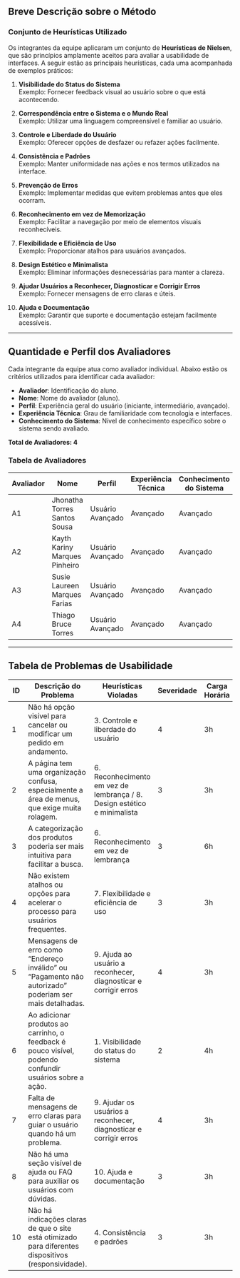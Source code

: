 ## Breve Descrição sobre o Método

### Conjunto de Heurísticas Utilizado

Os integrantes da equipe aplicaram um conjunto de **Heurísticas de Nielsen**, que são princípios amplamente aceitos para avaliar a usabilidade de interfaces. A seguir estão as principais heurísticas, cada uma acompanhada de exemplos práticos:

1. **Visibilidade do Status do Sistema**  
   Exemplo: Fornecer feedback visual ao usuário sobre o que está acontecendo.

2. **Correspondência entre o Sistema e o Mundo Real**  
   Exemplo: Utilizar uma linguagem compreensível e familiar ao usuário.

3. **Controle e Liberdade do Usuário**  
   Exemplo: Oferecer opções de desfazer ou refazer ações facilmente.

4. **Consistência e Padrões**  
   Exemplo: Manter uniformidade nas ações e nos termos utilizados na interface.

5. **Prevenção de Erros**  
   Exemplo: Implementar medidas que evitem problemas antes que eles ocorram.

6. **Reconhecimento em vez de Memorização**  
   Exemplo: Facilitar a navegação por meio de elementos visuais reconhecíveis.

7. **Flexibilidade e Eficiência de Uso**  
   Exemplo: Proporcionar atalhos para usuários avançados.

8. **Design Estético e Minimalista**  
   Exemplo: Eliminar informações desnecessárias para manter a clareza.

9. **Ajudar Usuários a Reconhecer, Diagnosticar e Corrigir Erros**  
   Exemplo: Fornecer mensagens de erro claras e úteis.

10. **Ajuda e Documentação**  
    Exemplo: Garantir que suporte e documentação estejam facilmente acessíveis.

---

## Quantidade e Perfil dos Avaliadores

Cada integrante da equipe atua como avaliador individual. Abaixo estão os critérios utilizados para identificar cada avaliador:

- **Avaliador**: Identificação do aluno.
- **Nome**: Nome do avaliador (aluno).
- **Perfil**: Experiência geral do usuário (iniciante, intermediário, avançado).
- **Experiência Técnica**: Grau de familiaridade com tecnologia e interfaces.
- **Conhecimento do Sistema**: Nível de conhecimento específico sobre o sistema sendo avaliado.

**Total de Avaliadores: 4**

### Tabela de Avaliadores

| Avaliador |               Nome                |        Perfil        |       Experiência Técnica       |        Conhecimento do Sistema       | 
|-----------|----------------------------------|---------------------|--------------------------------|-------------------------------------|
|     A1    | Jhonatha Torres Santos Sousa     | Usuário Avançado    | Avançado                       | Avançado                           |
|     A2    | Kayth Kariny Marques Pinheiro    | Usuário Avançado    | Avançado                       | Avançado                           |
|     A3    | Susie Laureen Marques Farias     | Usuário Avançado    | Avançado                       | Avançado                           |
|     A4    | Thiago Bruce Torres              | Usuário Avançado    | Avançado                       | Avançado                           |

---

## Tabela de Problemas de Usabilidade


| ID  | Descrição do Problema                                                                                              | Heurísticas Violadas                                                   | Severidade | Carga Horária | Recomendações de Solução                          |
| --- | ------------------------------------------------------------------------------------------------------------------ | ---------------------------------------------------------------------- | ---------- | ------------- | ------------------------------------------------- |
| 1   | Não há opção visível para cancelar ou modificar um pedido em andamento.                                           | 3. Controle e liberdade do usuário                                     | 4          | 3h            | Adicionar um botão de cancelamento claro na interface. |
| 2   | A página tem uma organização confusa, especialmente a área de menus, que exige muita rolagem.                    | 6. Reconhecimento em vez de lembrança / 8. Design estético e minimalista | 3          | 3h            | Reorganizar o layout para facilitar a navegação. |
| 3   | A categorização dos produtos poderia ser mais intuitiva para facilitar a busca.                                    | 6. Reconhecimento em vez de lembrança                                  | 3          | 6h            | Implementar filtros de busca por tipo de lanche. |
| 4   | Não existem atalhos ou opções para acelerar o processo para usuários frequentes.                                   | 7. Flexibilidade e eficiência de uso                                   | 3          | 3h            | Criar uma seção de pedidos frequentes e favoritos. |
| 5   | Mensagens de erro como “Endereço inválido” ou “Pagamento não autorizado” poderiam ser mais detalhadas.            | 9. Ajuda ao usuário a reconhecer, diagnosticar e corrigir erros        | 4          | 3h            | Melhorar a redação das mensagens de erro para incluir soluções. |
| 6   | Ao adicionar produtos ao carrinho, o feedback é pouco visível, podendo confundir usuários sobre a ação.            | 1. Visibilidade do status do sistema                                   | 2          | 4h            | Aumentar o destaque do feedback visual ao adicionar produtos. |
| 7   | Falta de mensagens de erro claras para guiar o usuário quando há um problema.                                     | 9. Ajudar os usuários a reconhecer, diagnosticar e corrigir erros     | 4          | 3h            | Criar um guia de ajuda com exemplos de erros e soluções. |
| 8   | Não há uma seção visível de ajuda ou FAQ para auxiliar os usuários com dúvidas.                                     | 10. Ajuda e documentação                                              | 3          | 3h            | Implementar uma seção de FAQ e um chat de suporte. |
| 10   | Não há indicações claras de que o site está otimizado para diferentes dispositivos (responsividade).               |4. Consistência e padrões                                   | 3          | 3h            | Adicionar um informativo no meio da tela ao entrar no site |



